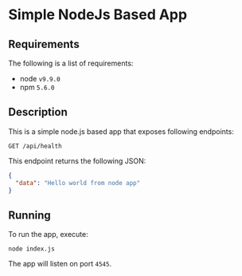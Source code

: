 # Simple NodeJs Based App

## Requirements

The following is a list of requirements:
 - node `v9.9.0`
 - npm `5.6.0`

## Description

This is a simple node.js based app that exposes following endpoints:

```
GET /api/health
```

This endpoint returns the following JSON:

```json
{
  "data": "Hello world from node app"
}

```

## Running

To run the app, execute:

```
node index.js
```

The app will listen on port `4545`.

